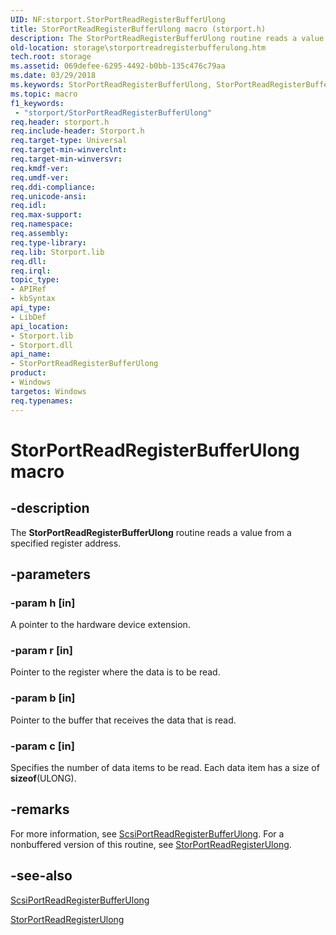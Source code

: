 ```yaml
---
UID: NF:storport.StorPortReadRegisterBufferUlong
title: StorPortReadRegisterBufferUlong macro (storport.h)
description: The StorPortReadRegisterBufferUlong routine reads a value from a specified register address.
old-location: storage\storportreadregisterbufferulong.htm
tech.root: storage
ms.assetid: 069defee-6295-4492-b0bb-135c476c79aa
ms.date: 03/29/2018
ms.keywords: StorPortReadRegisterBufferUlong, StorPortReadRegisterBufferUlong routine [Storage Devices], storage.storportreadregisterbufferulong, storport/StorPortReadRegisterBufferUlong, storprt_18f8816c-5e0f-4139-829d-d9de65d63529.xml
ms.topic: macro
f1_keywords:
 - "storport/StorPortReadRegisterBufferUlong"
req.header: storport.h
req.include-header: Storport.h
req.target-type: Universal
req.target-min-winverclnt: 
req.target-min-winversvr: 
req.kmdf-ver: 
req.umdf-ver: 
req.ddi-compliance: 
req.unicode-ansi: 
req.idl: 
req.max-support: 
req.namespace: 
req.assembly: 
req.type-library: 
req.lib: Storport.lib
req.dll: 
req.irql: 
topic_type:
- APIRef
- kbSyntax
api_type:
- LibDef
api_location:
- Storport.lib
- Storport.dll
api_name:
- StorPortReadRegisterBufferUlong
product:
- Windows
targetos: Windows
req.typenames: 
---
```


# StorPortReadRegisterBufferUlong macro


## -description


The <b>StorPortReadRegisterBufferUlong</b> routine reads a value from a specified register address. 


## -parameters




### -param h [in]

A pointer to the hardware device extension.


### -param r [in]


Pointer to the register where the data is to be read. 


### -param b [in]

Pointer to the buffer that receives the data that is read.


### -param c [in]

Specifies the number of data items to be read. Each data item has a size of <b>sizeof</b>(ULONG). 



## -remarks



For more information, see <a href="https://docs.microsoft.com/windows-hardware/drivers/ddi/srb/nf-srb-scsiportreadregisterbufferulong">ScsiPortReadRegisterBufferUlong</a>. For a nonbuffered version of this routine, see <a href="https://docs.microsoft.com/windows-hardware/drivers/ddi/storport/nf-storport-storportreadregisterulong">StorPortReadRegisterUlong</a>.




## -see-also




<a href="https://docs.microsoft.com/windows-hardware/drivers/ddi/srb/nf-srb-scsiportreadregisterbufferulong">ScsiPortReadRegisterBufferUlong</a>



<a href="https://docs.microsoft.com/windows-hardware/drivers/ddi/storport/nf-storport-storportreadregisterulong">StorPortReadRegisterUlong</a>
 

 


